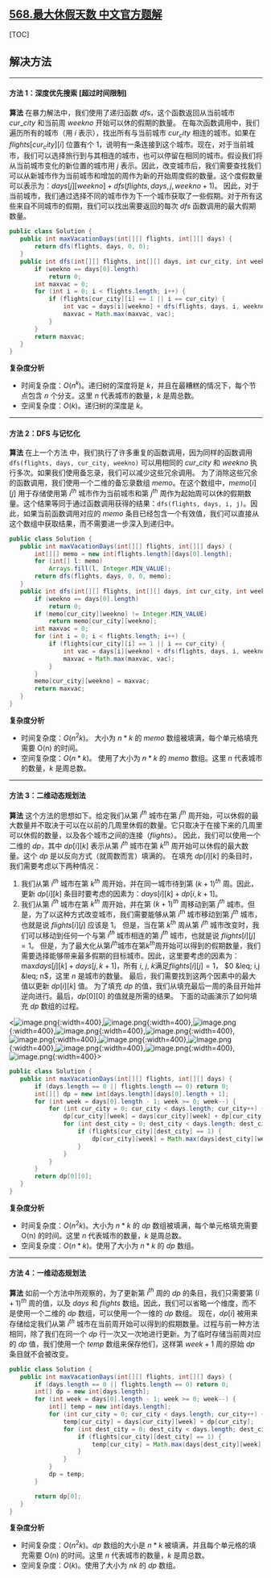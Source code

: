 ## [568.最大休假天数 中文官方题解](https://leetcode.cn/problems/maximum-vacation-days/solutions/100000/zui-da-xiu-jia-tian-shu-by-leetcode-solu-d4fz)

[TOC]

## 解决方法

---

#### 方法 1：深度优先搜索 [超过时间限制]

 **算法**
 在暴力解法中，我们使用了递归函数 $dfs$，这个函数返回从当前城市 $cur\_city$ 和当前周 $weekno$ 开始可以休的假期的数量。
 在每次函数调用中，我们遍历所有的城市（用 $i$ 表示），找出所有与当前城市 $cur_city$ 相连的城市。如果在 $flights[cur_city][i]$ 位置有个 1，说明有一条连接到这个城市。现在，对于当前城市，我们可以选择旅行到与其相连的城市，也可以停留在相同的城市。假设我们将从当前城市变化的新位置的城市用 $j$ 表示。因此，改变城市后，我们需要查找我们可以从新城市作为当前城市和增加的周作为新的开始周度假的数量。这个度假数量可以表示为：$days[j][weekno] + dfs(flights, days, j, weekno + 1)$。
 因此，对于当前城市，我们通过选择不同的城市作为下一个城市获取了一些假期。对于所有这些来自不同城市的假期，我们可以找出需要返回的每次 $dfs$ 函数调用的最大假期数量。

 ```Java [solution]
public class Solution {
    public int maxVacationDays(int[][] flights, int[][] days) {
        return dfs(flights, days, 0, 0);
    }
    public int dfs(int[][] flights, int[][] days, int cur_city, int weekno) {
        if (weekno == days[0].length)
            return 0;
        int maxvac = 0;
        for (int i = 0; i < flights.length; i++) {
            if (flights[cur_city][i] == 1 || i == cur_city) {
                int vac = days[i][weekno] + dfs(flights, days, i, weekno + 1);
                maxvac = Math.max(maxvac, vac);
            }
        }
        return maxvac;
    }
}
 ```

 **复杂度分析**

* 时间复杂度：$O(n^k)$。递归树的深度将是 $k$，并且在最糟糕的情况下，每个节点包含 $n$ 个分支。这里 $n$ 代表城市的数量，$k$ 是周总数。
* 空间复杂度：$O(k)$。递归树的深度是 $k$。

---

#### 方法 2：DFS 与记忆化

 **算法**
 在上一个方法 中，我们执行了许多重复的函数调用，因为同样的函数调用 `dfs(flights, days, cur_city, weekno)` 可以用相同的 $cur\_city$ 和 $weekno$ 执行多次。如果我们使用备忘录，我们可以减少这些冗余调用。
 为了消除这些冗余的函数调用，我们使用一个二维的备忘录数组 $memo$。在这个数组中，$memo[i][j]$ 用于存储使用第 $i^{th}$ 城市作为当前城市和第 $j^{th}$ 周作为起始周可以休的假期数量。这个结果等同于通过函数调用获得的结果：`dfs(flights, days, i, j)`。因此，如果当前函数调用对应的 $memo$ 条目已经包含一个有效值，我们可以直接从这个数组中获取结果，而不需要进一步深入到递归中。

 ```Java [solution]
public class Solution {
    public int maxVacationDays(int[][] flights, int[][] days) {
        int[][] memo = new int[flights.length][days[0].length];
        for (int[] l: memo)
            Arrays.fill(l, Integer.MIN_VALUE);
        return dfs(flights, days, 0, 0, memo);
    }
    public int dfs(int[][] flights, int[][] days, int cur_city, int weekno, int[][] memo) {
        if (weekno == days[0].length)
            return 0;
        if (memo[cur_city][weekno] != Integer.MIN_VALUE)
            return memo[cur_city][weekno];
        int maxvac = 0;
        for (int i = 0; i < flights.length; i++) {
            if (flights[cur_city][i] == 1 || i == cur_city) {
                int vac = days[i][weekno] + dfs(flights, days, i, weekno + 1, memo);
                maxvac = Math.max(maxvac, vac);
            }
        }
        memo[cur_city][weekno] = maxvac;
        return maxvac;
    }
}
 ```

 **复杂度分析**

* 时间复杂度：$O(n^2k)$。 大小为 $n*k$ 的 $memo$ 数组被填满，每个单元格填充需要 O(n) 的时间。
* 空间复杂度：$O(n*k)$。 使用了大小为 $n*k$ 的 $memo$ 数组。这里 $n$ 代表城市的数量，$k$ 是周总数。

---

#### 方法 3：二维动态规划法

 **算法**
 这个方法的思想如下。给定我们从第 $i^{th}$ 城市在第 $j^{th}$ 周开始，可以休假的最大数量并不取决于可以在以前的几周里休假的数量。它只取决于在接下来的几周里可以休假的数量，以及各个城市之间的连接（$flights$）。
 因此，我们可以使用一个二维的 $dp$，其中 $dp[i][k]$ 表示从第 $i^{th}$ 城市在第 $k^{th}$ 周开始可以休假的最大数量。这个 $dp$ 是以反向方式（就周数而言）填满的。
 在填充 $dp[i][k]$ 的条目时，我们需要考虑以下两种情况：

1. 我们从第 $i^{th}$ 城市在第 $k^{th}$ 周开始，并在同一城市待到第 $(k+1)^{th}$ 周。因此，更新 $dp[i][k]$ 条目时要考虑的因素为：$days[i][k] + dp[i, k+1]$。
2. 我们从第 $i^{th}$ 城市在第 $k^{th}$ 周开始，并在第 $(k+1)^{th}$ 周移动到第 $j^{th}$ 城市。但是，为了以这种方式改变城市，我们需要能够从第 $i^{th}$ 城市移动到第 $j^{th}$ 城市，也就是说 $flights[i][j]$ 应该是 1。
 但是，当在第 $k^{th}$ 周从第 $i^{th}$ 城市改变时，我们可以移动到任何一个与第 $i^{th}$ 城市相连的第 $j^{th}$ 城市，也就是说 $flights[i][j]=1$。 但是，为了最大化从第$i^{th}$城市在第$k^{th}$周开始可以得到的假期数量，我们需要选择能够带来最多假期的目标城市。因此，这里要考虑的因素为：$\text{max}days[j][k] + days[j, k+1]$，所有 $i$, $j$, $k$满足$flights[i][j] = 1$， $0 &leq; i,j &leq; n$，这里 $n$ 是城市的数量。
  最后，我们需要找到这两个因素中的最大值以更新 $dp[i][k]$ 值。
  为了填充 $dp$ 的值，我们从填充最后一周的条目开始并逆向进行。最后，$dp[0][0]$ 的值就是所需的结果。
  下面的动画演示了如何填充 $dp$ 数组的过程。

 <![image.png](https://pic.leetcode.cn/1692170218-LXcQAo-image.png){:width=400},![image.png](https://pic.leetcode.cn/1692170222-YmnFWs-image.png){:width=400},![image.png](https://pic.leetcode.cn/1692170225-abZoHD-image.png){:width=400},![image.png](https://pic.leetcode.cn/1692170228-zdLweM-image.png){:width=400},![image.png](https://pic.leetcode.cn/1692170231-hhQbNs-image.png){:width=400},![image.png](https://pic.leetcode.cn/1692170234-mRWDJN-image.png){:width=400},![image.png](https://pic.leetcode.cn/1692170237-belNha-image.png){:width=400},![image.png](https://pic.leetcode.cn/1692170240-cZQzaN-image.png){:width=400},![image.png](https://pic.leetcode.cn/1692170242-UXihcO-image.png){:width=400},![image.png](https://pic.leetcode.cn/1692170245-jKXHxV-image.png){:width=400},![image.png](https://pic.leetcode.cn/1692170248-SPnZNY-image.png){:width=400}>

 ```Java [solution]
public class Solution {
    public int maxVacationDays(int[][] flights, int[][] days) {
        if (days.length == 0 || flights.length == 0) return 0;
        int[][] dp = new int[days.length][days[0].length + 1];
        for (int week = days[0].length - 1; week >= 0; week--) {
            for (int cur_city = 0; cur_city < days.length; cur_city++) {
                dp[cur_city][week] = days[cur_city][week] + dp[cur_city][week + 1];
                for (int dest_city = 0; dest_city < days.length; dest_city++) {
                    if (flights[cur_city][dest_city] == 1) {
                        dp[cur_city][week] = Math.max(days[dest_city][week] + dp[dest_city][week + 1], dp[cur_city][week]);
                    }
                }
            }
        }
        return dp[0][0];
    }
}
 ```

 **复杂度分析**

* 时间复杂度：$O(n^2k)$。大小为 $n*k$ 的 $dp$ 数组被填满，每个单元格填充需要 O(n) 的时间。这里 $n$ 代表城市的数量，$k$ 是周总数。
* 空间复杂度：$O(n*k)$。使用了大小为 $n*k$ 的 $dp$ 数组。

---

#### 方法 4：一维动态规划法

 **算法**
 如前一个方法中所观察的，为了更新第 $i^{th}$ 周的 $dp$ 的条目，我们只需要第 $(i+1)^{th}$ 周的值，以及 $days$ 和 $flights$ 数组。因此，我们可以省略一个维度，而不是使用一个二维的 $dp$ 数组，可以使用一个一维的 $dp$ 数组。
 现在，$dp[i]$ 被用来存储给定我们从第 $i^{th}$ 城市在当前周开始可以得到的假期数量。过程与前一种方法相同，除了我们在同一个 $dp$ 行一次又一次地进行更新。为了临时存储当前周对应的 $dp$ 值，我们使用一个 $temp$ 数组来保存他们，这样第 $week+1$ 周的原始 $dp$ 条目就不会被改变。

 ```Java [solution]
public class Solution {
    public int maxVacationDays(int[][] flights, int[][] days) {
        if (days.length == 0 || flights.length == 0) return 0;
        int[] dp = new int[days.length];
        for (int week = days[0].length - 1; week >= 0; week--) {
            int[] temp = new int[days.length];
            for (int cur_city = 0; cur_city < days.length; cur_city++) {
                temp[cur_city] = days[cur_city][week] + dp[cur_city];
                for (int dest_city = 0; dest_city < days.length; dest_city++) {
                    if (flights[cur_city][dest_city] == 1) {
                        temp[cur_city] = Math.max(days[dest_city][week] + dp[dest_city], temp[cur_city]);
                    }
                }
            }
            dp = temp;
        }

        return dp[0];
    }
}
 ```

 **复杂度分析**

* 时间复杂度：$O(n^2k)$。$dp$ 数组的大小是 $n*k$ 被填满，并且每个单元格的填充需要 O(n) 的时间。这里 $n$ 代表城市的数量，$k$ 是周总数。
* 空间复杂度：$O(k)$。使用了大小为 $nk$ 的 $dp$ 数组。